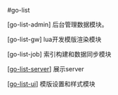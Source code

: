 #go-list						

[go-list-admin] 后台管理数据模块。

[go-list-gw] lua开发模版渲染模块

[go-list-job] 索引构建和数据同步模块

[[go-list-server](https://github.com/coder2free/go-list/tree/master/go-list-server)] 展示server

[[go-list-ui](https://github.com/coder2free/go-list/tree/master/go-list-ui)] 模版设置和样式模块

